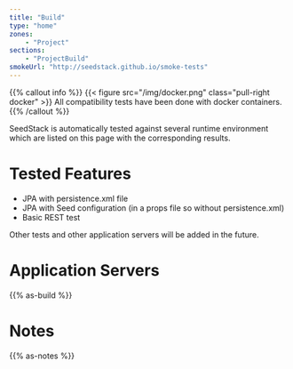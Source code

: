```yaml
---
title: "Build"
type: "home"
zones:
    - "Project"
sections:
    - "ProjectBuild"
smokeUrl: "http://seedstack.github.io/smoke-tests"
---
```


{{% callout info %}}
{{< figure src="/img/docker.png" class="pull-right docker" >}}
All compatibility tests have been done with docker containers.
{{% /callout %}}

SeedStack is automatically tested against several runtime environment which are listed on this page with the corresponding
results.

# Tested Features

* JPA with persistence.xml file
* JPA with Seed configuration (in a props file so without persistence.xml)
* Basic REST test

Other tests and other application servers will be added in the future.
 
# Application Servers

{{% as-build %}}

# Notes

{{% as-notes %}}
